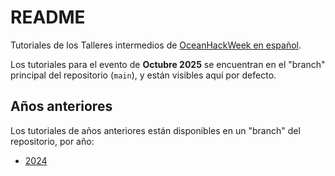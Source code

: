 # README

Tutoriales de los Talleres intermedios de [OceanHackWeek en español](https://intercoonecta.github.io).

Los tutoriales para el evento de **Octubre 2025** se encuentran en el "branch" principal del repositorio (`main`), y están visibles aquí por defecto.

## Años anteriores

Los tutoriales de años anteriores están disponibles en un "branch" del repositorio, por año:

- [2024](https://github.com/Intercoonecta/Talleres_intermedios/tree/ohwe24)
